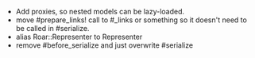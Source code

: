 * Add proxies, so nested models can be lazy-loaded.
* move #prepare_links! call to #_links or something so it doesn't need to be called in #serialize.
* alias Roar::Representer to Representer
* remove #before_serialize and just overwrite #serialize